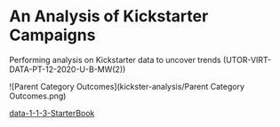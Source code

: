 # An Analysis of Kickstarter Campaigns

Performing analysis on Kickstarter data to uncover trends (UTOR-VIRT-DATA-PT-12-2020-U-B-MW(2))

![Parent Category Outcomes](kickster-analysis/Parent Category Outcomes.png)



[data-1-1-3-StarterBook](kickstarter-analysis/data-1-1-3-StarterBook.xlxs)
